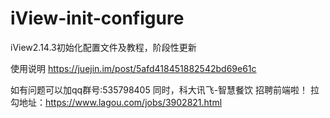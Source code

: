 # iView-init-configure
iView2.14.3初始化配置文件及教程，阶段性更新

使用说明 https://juejin.im/post/5afd418451882542bd69e61c

如有问题可以加qq群号:535798405
同时，科大讯飞-智慧餐饮 招聘前端啦！ 
拉勾地址：https://www.lagou.com/jobs/3902821.html